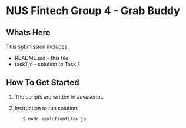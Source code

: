 NUS Fintech Group 4 - Grab Buddy
==================================================
Whats Here
-----------

This submission includes:

* README.md - this file
* task1.js - solution to Task 1


How To Get Started
------------------

1. The scripts are written in Javascript.

2. Instruction to run solution:

          $ node <solutionfile>.js 
            
